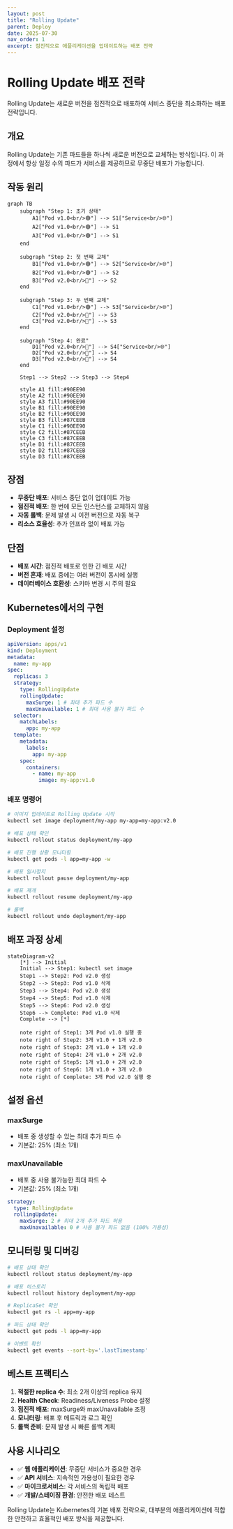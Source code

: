 ```yaml
---
layout: post
title: "Rolling Update"
parent: Deploy
date: 2025-07-30
nav_order: 1
excerpt: 점진적으로 애플리케이션을 업데이트하는 배포 전략
---
```


# Rolling Update 배포 전략

Rolling Update는 새로운 버전을 점진적으로 배포하여 서비스 중단을 최소화하는 배포 전략입니다.

## 개요

Rolling Update는 기존 파드들을 하나씩 새로운 버전으로 교체하는 방식입니다. 이 과정에서 항상 일정 수의 파드가 서비스를 제공하므로 무중단 배포가 가능합니다.

## 작동 원리

```mermaid
graph TB
    subgraph "Step 1: 초기 상태"
        A1["Pod v1.0<br/>🟢"] --> S1["Service<br/>🌐"]
        A2["Pod v1.0<br/>🟢"] --> S1
        A3["Pod v1.0<br/>🟢"] --> S1
    end

    subgraph "Step 2: 첫 번째 교체"
        B1["Pod v1.0<br/>🟢"] --> S2["Service<br/>🌐"]
        B2["Pod v1.0<br/>🟢"] --> S2
        B3["Pod v2.0<br/>🔵"] --> S2
    end

    subgraph "Step 3: 두 번째 교체"
        C1["Pod v1.0<br/>🟢"] --> S3["Service<br/>🌐"]
        C2["Pod v2.0<br/>🔵"] --> S3
        C3["Pod v2.0<br/>🔵"] --> S3
    end

    subgraph "Step 4: 완료"
        D1["Pod v2.0<br/>🔵"] --> S4["Service<br/>🌐"]
        D2["Pod v2.0<br/>🔵"] --> S4
        D3["Pod v2.0<br/>🔵"] --> S4
    end

    Step1 --> Step2 --> Step3 --> Step4

    style A1 fill:#90EE90
    style A2 fill:#90EE90
    style A3 fill:#90EE90
    style B1 fill:#90EE90
    style B2 fill:#90EE90
    style B3 fill:#87CEEB
    style C1 fill:#90EE90
    style C2 fill:#87CEEB
    style C3 fill:#87CEEB
    style D1 fill:#87CEEB
    style D2 fill:#87CEEB
    style D3 fill:#87CEEB
```

## 장점

- **무중단 배포**: 서비스 중단 없이 업데이트 가능
- **점진적 배포**: 한 번에 모든 인스턴스를 교체하지 않음
- **자동 롤백**: 문제 발생 시 이전 버전으로 자동 복구
- **리소스 효율성**: 추가 인프라 없이 배포 가능

## 단점

- **배포 시간**: 점진적 배포로 인한 긴 배포 시간
- **버전 혼재**: 배포 중에는 여러 버전이 동시에 실행
- **데이터베이스 호환성**: 스키마 변경 시 주의 필요

## Kubernetes에서의 구현

### Deployment 설정

```yaml
apiVersion: apps/v1
kind: Deployment
metadata:
  name: my-app
spec:
  replicas: 3
  strategy:
    type: RollingUpdate
    rollingUpdate:
      maxSurge: 1 # 최대 추가 파드 수
      maxUnavailable: 1 # 최대 사용 불가 파드 수
  selector:
    matchLabels:
      app: my-app
  template:
    metadata:
      labels:
        app: my-app
    spec:
      containers:
        - name: my-app
          image: my-app:v1.0
```

### 배포 명령어

```bash
# 이미지 업데이트로 Rolling Update 시작
kubectl set image deployment/my-app my-app=my-app:v2.0

# 배포 상태 확인
kubectl rollout status deployment/my-app

# 배포 진행 상황 모니터링
kubectl get pods -l app=my-app -w

# 배포 일시정지
kubectl rollout pause deployment/my-app

# 배포 재개
kubectl rollout resume deployment/my-app

# 롤백
kubectl rollout undo deployment/my-app
```

## 배포 과정 상세

```mermaid
stateDiagram-v2
    [*] --> Initial
    Initial --> Step1: kubectl set image
    Step1 --> Step2: Pod v2.0 생성
    Step2 --> Step3: Pod v1.0 삭제
    Step3 --> Step4: Pod v2.0 생성
    Step4 --> Step5: Pod v1.0 삭제
    Step5 --> Step6: Pod v2.0 생성
    Step6 --> Complete: Pod v1.0 삭제
    Complete --> [*]

    note right of Step1: 3개 Pod v1.0 실행 중
    note right of Step2: 3개 v1.0 + 1개 v2.0
    note right of Step3: 2개 v1.0 + 1개 v2.0
    note right of Step4: 2개 v1.0 + 2개 v2.0
    note right of Step5: 1개 v1.0 + 2개 v2.0
    note right of Step6: 1개 v1.0 + 3개 v2.0
    note right of Complete: 3개 Pod v2.0 실행 중
```

## 설정 옵션

### maxSurge

- 배포 중 생성할 수 있는 최대 추가 파드 수
- 기본값: 25% (최소 1개)

### maxUnavailable

- 배포 중 사용 불가능한 최대 파드 수
- 기본값: 25% (최소 1개)

```yaml
strategy:
  type: RollingUpdate
  rollingUpdate:
    maxSurge: 2 # 최대 2개 추가 파드 허용
    maxUnavailable: 0 # 사용 불가 파드 없음 (100% 가용성)
```

## 모니터링 및 디버깅

```bash
# 배포 상태 확인
kubectl rollout status deployment/my-app

# 배포 히스토리
kubectl rollout history deployment/my-app

# ReplicaSet 확인
kubectl get rs -l app=my-app

# 파드 상태 확인
kubectl get pods -l app=my-app

# 이벤트 확인
kubectl get events --sort-by='.lastTimestamp'
```

## 베스트 프랙티스

1. **적절한 replica 수**: 최소 2개 이상의 replica 유지
2. **Health Check**: Readiness/Liveness Probe 설정
3. **점진적 배포**: maxSurge와 maxUnavailable 조정
4. **모니터링**: 배포 후 메트릭과 로그 확인
5. **롤백 준비**: 문제 발생 시 빠른 롤백 계획

## 사용 시나리오

- ✅ **웹 애플리케이션**: 무중단 서비스가 중요한 경우
- ✅ **API 서비스**: 지속적인 가용성이 필요한 경우
- ✅ **마이크로서비스**: 각 서비스의 독립적 배포
- ✅ **개발/스테이징 환경**: 안전한 배포 테스트

Rolling Update는 Kubernetes의 기본 배포 전략으로, 대부분의 애플리케이션에 적합한 안전하고 효율적인 배포 방식을 제공합니다.
